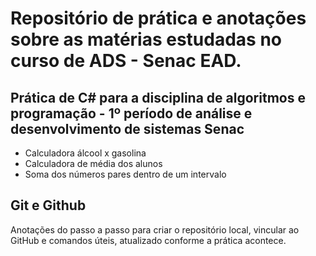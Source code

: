 # Repositório de prática e anotações sobre as matérias estudadas no curso de ADS - Senac EAD.

## Prática de C# para a disciplina de algoritmos e programação - 1º período de análise e desenvolvimento de sistemas Senac
- Calculadora álcool x gasolina
- Calculadora de média dos alunos
- Soma dos números pares dentro de um intervalo

## Git e Github
Anotações do passo a passo para criar o repositório local, vincular ao GitHub e comandos úteis, atualizado conforme a prática acontece.
